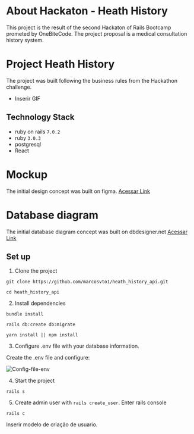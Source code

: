 # About Hackaton - Heath History
This project is the result of the second Hackaton of Rails Bootcamp prometed by OneBiteCode. The project proposal is a medical consultation history system.

# Project Heath History
The project was built following the business rules from the Hackathon challenge.

- Inserir GIF
<!-- ![heath-history](link-do-gif) -->

## Technology Stack

- ruby on rails ``7.0.2``
- ruby ``3.0.3``
- postgresql
- React

# Mockup
The initial design concept was built on figma.
<a href="https://github.com/marcosvto1/heath_history_api/blob/main/public/mockup/health.pdf" target="_blank">Acessar Link</a>


# Database diagram
The initial database diagram concept was built on dbdesigner.net
<a href="https://github.com/marcosvto1/heath_history_api/blob/main/public/diagram-database/diagram-database.png" target="_blank">Acessar Link</a>

## Set up

1. Clone the project
```
git clone https://github.com/marcosvto1/heath_history_api.git
```
```
cd heath_history_api
```
2. Install dependencies
``` 
bundle install
``` 
``` 
rails db:create db:migrate
``` 
``` 
yarn install || npm install
``` 

3. Configure .env file with your database information. 
<p> Create the .env file and configure:

![Config-file-env](https://github.com/marcosvto1/heath_history_api/blob/main/public/dotenv/dotenv.png)

4. Start the project
```
rails s
```

5. Create admin user with `rails create_user`. 
Enter rails console

```
rails c
```
Inserir modelo de criação de usuario.

<!-- ```
User.create!(name: "Abc", email: "abc@gmail.com", password: "Abc@123", password_confirmation: "Abc@123")
``` -->